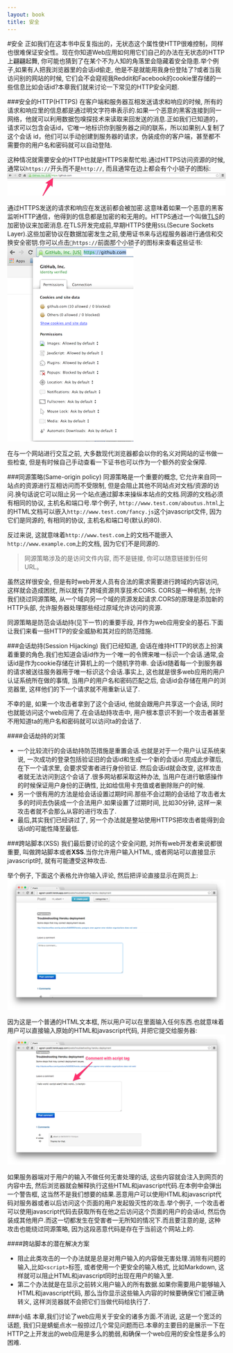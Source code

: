 ```yaml
---
layout: book
title: 安全
---
```


#安全
正如我们在这本书中反复指出的，无状态这个属性使HTTP很难控制，同样也很难保证安全性。现在你知道Web应用如何用它们自己的办法在无状态的HTTP上翩翩起舞, 你可能也猜到了在某个不为人知的角落里会隐藏着安全隐患.举个例子,如果有人把我浏览器里的会话id偷走, 他是不是就能用我身份登陆了?或者当我访问别的网站的时候, 它们会不会窥视我Reddit和Facebook的cookie里存储的一些信息比如会话id?本章我们就来讨论一下常见的HTTP安全问题.

###安全的HTTP(HTTPS)
在客户端和服务器互相发送请求和响应的时候, 所有的请求和响应里的信息都是通过明文字符串表示的.如果一个恶意的黑客连接到同一网络，他就可以利用数据包嗅探技术来读取来回发送的消息.正如我们已知道的，请求可以包含会话id，它唯一地标识你到服务器之间的联系，所以如果别人复制了这个会话 id，他们可以手动创建到服务器的请求，伪装成你的客户端，甚至都不需要你的用户名和密码就可以自动登陆.

这种情况就需要安全的HTTP也就是HTTPS来帮忙啦.通过HTTPS访问资源的时候,通常以```https://```开头而不是```http://```, 而且通常在边上都会有个小锁子的图标:![https](../../images/https_address_bar.png)

通过HTTPS发送的请求和响应在发送前都会被加密.这意味着如果一个恶意的黑客监听HTTP通信，他得到的信息都是加密的和无用的。HTTPS通过一个叫做[TLS](http://en.wikipedia.org/wiki/Transport_Layer_Security)的加密协议来加密消息.在TLS开发完成前,早期HTTPS使用```SSL```(Secure Sockets Layer).这些加密协议在数据加密发生之前,使用证书来与远程服务器进行通信和交换安全密钥.你可以点击```https://```前面那个小锁子的图标来查看这些证书:![certificates](../../images/secure_http_padlock.png)

在与一个网站进行交互之前, 大多数现代浏览器都会以你的名义对网站的证书做一些检查, 但是有时候自己手动查看一下证书也可以作为一个额外的安全保障.

###同源策略(Same-origin policy)
同源策略是一个重要的概念, 它允许来自同一站点的资源进行互相访问而不受限制, 但是会阻止其他不同站点对文档/资源的访问.换句话说它可以阻止另一个站点通过脚本来操纵本站点的文档.同源的文档必须有相同的协议, 主机名和端口号.举个例子, ```http://www.test.com/aboutus.html```上的HTML文档可以嵌入```http://www.test.com/fancy.js```这个javascript文件, 因为它们是同源的, 有相同的协议, 主机名和端口号(默认的80).

反过来说, 这就意味着```http://www.test.com```上的文档不能嵌入```http://www.example.com```上的文档, 因为它们不是同源的.

>同源策略涉及的是访问文件内容, 而不是链接, 你可以随意链接到任何 URL。

虽然这样很安全, 但是有时web开发人员有合法的需求需要进行跨域的内容访问, 这样就会造成困扰, 所以就有了跨域资源共享技术CORS. CORS是一种机制, 允许我们绕过同源策略, 从一个域向另一个域的资源发起请求.CORS的原理是添加新的HTTP头部, 允许服务器处理那些经过原域允许访问的资源.

同源策略是防范会话劫持(见下一节)的重要手段, 并作为web应用安全的基石.下面让我们来看一些HTTP的安全威胁和其对应的防范措施.

###会话劫持(Session Hijacking)
我们已经知道, 会话在维持HTTP的状态上扮演着重要的角色.我们也知道会话id作为一个唯一的令牌来唯一标识一个会话.通常,会话id是作为cookie存储在计算机上的一个随机字符串. 会话id随着每一个到服务器的请求被送往服务器用于唯一标识这个会话.事实上, 这也就是很多web应用的用户认证系统所在做的事情, 当用户的用户名和密码匹配之后, 会话id会存储在用户的浏览器里, 这样他们的下一个请求就不用重新认证了.

不幸的是, 如果一个攻击者拿到了这个会话id, 他就会跟用户共享这一个会话, 同时也就能访问这个web应用了.在会话劫持攻击中, 用户根本意识不到一个攻击者甚至不用知道ta的用户名和密码就可以访问ta的会话了.

####会话劫持的对策
* 一个比较流行的会话劫持防范措施是重置会话.也就是对于一个用户认证系统来说, 一次成功的登录包括验证旧的会话id和生成一个新的会话id.完成此步骤后,在下一个请求里, 会要求受害者进行身份验证. 然后会话id就会改变, 这样攻击者就无法访问到这个会话了.很多网站都采取这种办法, 当用户在进行敏感操作的时候保证用户身份的正确性, 比如给信用卡充值或者删除账户的时候.
* 另一个很有用的方法是给会话设置过期时间.那些不会过期的会话给了攻击者太多的时间去伪装成一个合法用户.如果设置了过期时间, 比如30分钟, 这样一来攻击者就不会那么从容的进行攻击了.
* 最后,其实我们已经讲过了, 另一个办法就是整站使用HTTPS把攻击者能得到会话id的可能性降至最低.

###跨站脚本(XSS)
我们最后要讨论的这个安全问题, 对所有web开发者来说都很重要, 叫做跨站脚本或者**XSS**.当你允许用户输入HTML, 或者网站可以直接显示javascript时, 就有可能遭受这种攻击.

举个例子, 下面这个表格允许你输入评论, 然后把评论直接显示在网页上:![xss](../../images/comment_form.png)

因为这是一个普通的HTML文本框, 所以用户可以在里面输入任何东西.也就意味着用户可以直接输入原始的HTML和javascript代码, 并把它提交给服务器:![raw](../../images/comment_with_html.png)

如果服务器端对于用户的输入不做任何无害处理的话, 这些内容就会注入到网页的内容中去, 然后浏览器就会解释执行这些HTML和javascript代码.在本例中会弹出一个警告框, 这当然不是我们想要的结果.恶意用户可以使用HTML和javascript代码对服务器或者以后访问这个页面的用户发起毁灭性的攻击.举个例子, 一个攻击者可以使用javascript代码去获取所有在他之后访问这个页面的用户的会话id, 然后伪装成其他用户.而这一切都发生在受害者一无所知的情况下.而且要注意的是, 这种攻击也能绕过同源策略, 因为这段恶意代码是存在于当前这个网站上的.

####跨站脚本的潜在解决方案
* 阻止此类攻击的一个办法就是总是对用户输入的内容做无害处理.消除有问题的输入,比如```<script>```标签, 或者使用一个更安全的输入格式, 比如Markdown, 这样就可以阻止HTML和javascript同时出现在用户的输入里.
* 第二个办法就是在显示之前转义用户输入的所有数据.如果你需要用户能够输入HTML和javascript代码, 那么当你显示这些输入内容的时候要确保它们被正确转义, 这样浏览器就不会把它们当做代码给执行了.

###小结
本章,我们讨论了web应用关于安全的诸多方面.不消说, 这是一个宽泛的话题, 我们只是蜻蜓点水一般掠过几个常见问题而已.本章的主要目的是展示一下在HTTP之上开发出的web应用是多么的脆弱,和确保一个web应用的安全性是多么的困难.
